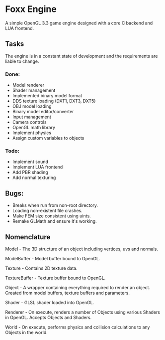 # Foxx Engine

A simple OpenGL 3.3 game engine designed with a core C backend and LUA frontend.

## Tasks

The engine is in a constant state of development and the requirements are liable to change.

### Done:
- Model renderer
- Shader management
- Implemented binary model format
- DDS texture loading (DXT1, DXT3, DXT5)
- OBJ model loading
- Binary model editor/converter
- Input management
- Camera controls
- OpenGL math library
- Implement physics
- Assign custom variables to objects

### Todo:
- Implement sound
- Implement LUA frontend
- Add PBR shading
- Add normal texturing

## Bugs:
- Breaks when run from non-root directory.
- Loading non-existent file crashes.
- Make FEM size consistent using uints.
- Remake GLMath and ensure it's working.

## Nomenclature

Model - The 3D structure of an object including vertices, uvs and normals.

ModelBuffer - Model buffer bound to OpenGL.

Texture - Contains 2D texture data.

TextureBuffer - Texture buffer bound to OpenGL.

Object - A wrapper containing everything required to render an object. Created from model buffers, texture buffers and parameters.

Shader - GLSL shader loaded into OpenGL.

Renderer - On execute, renders a number of Objects using various Shaders in OpenGL. Accepts Objects and Shaders.

World - On execute, performs physics and collision calculations to any Objects in the world.